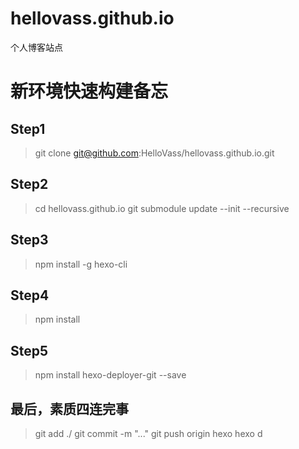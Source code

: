 # hellovass.github.io
个人博客站点

# 新环境快速构建备忘

## Step1
> git clone git@github.com:HelloVass/hellovass.github.io.git

## Step2
> cd hellovass.github.io
> git submodule update --init --recursive

## Step3
> npm install -g hexo-cli

## Step4
> npm install

## Step5
> npm install hexo-deployer-git --save

## 最后，素质四连完事
> git add ./
> git commit -m "..."
> git push origin hexo
> hexo d
